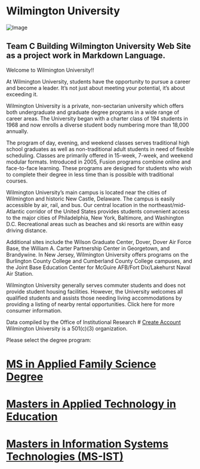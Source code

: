 
# Wilmington University

![Image](http://www.wilmu.edu/images/logos/wilmu-logo-color-350x92.svg)

## Team C Building Wilmington University Web Site as a project work in Markdown Language.

Welcome to Wilmington University!!

At Wilmington University, students have the opportunity to pursue a career and become a leader. It’s not just about meeting your potential, it’s about exceeding it.

Wilmington University is a private, non-sectarian university which offers both undergraduate and graduate degree programs in a wide range of career areas. The University began with a charter class of 194 students in 1968 and now enrolls a diverse student body numbering more than 18,000 annually.

The program of day, evening, and weekend classes serves traditional high school graduates as well as non-traditional adult students in need of flexible scheduling. Classes are primarily offered in 15-week, 7-week, and weekend modular formats. Introduced in 2005, Fusion programs combine online and face-to-face learning. These programs are designed for students who wish to complete their degree in less time than is possible with traditional courses.

Wilmington University’s main campus is located near the cities of Wilmington and historic New Castle, Delaware. The campus is easily accessible by air, rail, and bus. Our central location in the northeast/mid-Atlantic corridor of the United States provides students convenient access to the major cities of Philadelphia, New York, Baltimore, and Washington D.C. Recreational areas such as beaches and ski resorts are within easy driving distance.

Additional sites include the Wilson Graduate Center, Dover, Dover Air Force Base, the William A. Carter Partnership Center in Georgetown, and Brandywine. In New Jersey, Wilmington University offers programs on the Burlington County College and Cumberland County College campuses, and the Joint Base Education Center for McGuire AFB/Fort Dix/Lakehurst Naval Air Station.

Wilmington University generally serves commuter students and does not provide student housing facilities. However, the University welcomes all qualified students and assists those needing living accommodations by providing a listing of nearby rental opportunities. Click here for more consumer information.

Data compiled by the Office of Institutional Research
                                                                      # [Create Account](createaccount.md)
Wilmington University is a 501(c)(3) organization.

Please select the degree program:
# [MS in Applied Family Science Degree](msafs.md)
# [Masters in Applied Technology in Education](msate.md)
# [Masters in Information Systems Technologies (MS-IST)](msist.md)

